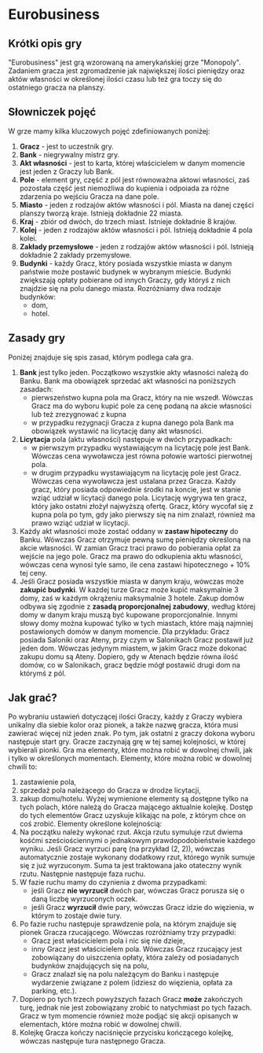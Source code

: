 # Eurobusiness

## Krótki opis gry
"Eurobusiness" jest grą wzorowaną na amerykańskiej grze "Monopoly". Zadaniem gracza jest zgromadzenie jak największej ilości pieniędzy oraz aktów własności w określonej ilości czasu lub też gra toczy się do ostatniego gracza na planszy. 

## Słowniczek pojęć
W grze mamy kilka kluczowych pojęć zdefiniowanych poniżej: 
1. __Gracz__ - jest to uczestnik gry. 
2. __Bank__ - niegrywalny mistrz gry. 
3. __Akt własności__ - jest to karta, której właścicielem w danym momencie jest jeden z Graczy lub Bank. 
4. __Pole__ - element gry, część z pól jest równoważna aktowi własności, zaś pozostała część jest niemożliwa do kupienia i odpoiada za różne zdarzenia po wejściu Gracza na dane pole. 
5. __Miasto__ - jeden z rodzajów aktów własności i pól. Miasta na danej części planszy tworzą kraje. Istnieją dokładnie 22 miasta.
6. __Kraj__ - zbiór od dwóch, do trzech miast. Istnieje dokładnie 8 krajów. 
7. __Kolej__ - jeden z rodzajów aktów własności i pól. Istnieją dokładnie 4 pola kolei. 
8. __Zakłady przemysłowe__ - jeden z rodzajów aktów własności i pól. Istnieją dokładnie 2 zakłady przemysłowe. 
9. __Budynki__ - każdy Gracz, który posiada wszystkie miasta w danym państwie może postawić budynek w wybranym mieście. Budynki zwiększają opłaty pobierane od innych Graczy, gdy któryś z nich znajdzie się na polu danego miasta. Rozróżniamy dwa rodzaje budynków: 
   - dom, 
   - hotel.

## Zasady gry
Poniżej znajduje się spis zasad, którym podlega cała gra. 
1. __Bank__ jest tylko jeden. Początkowo wszystkie akty własności należą do Banku. Bank ma obowiązek sprzedać akt własności na poniższych zasadach:
    - pierwszeństwo kupna pola ma Gracz, który na nie wszedł. Wówczas Gracz ma do wyboru kupić pole za cenę podaną na akcie własności lub też zrezygnować z kupna
    - w przypadku rezygnacji Gracza z kupna danego pola Bank ma obowiązek wystawić na licytację dany akt własności.
2. __Licytacja__ pola (aktu własności) następuje w dwóch przypadkach: 
    - w pierwszym przypadku wystawiającym na licytację pole jest Bank. Wówczas cena wywoławcza jest równa połowie wartości pierwotnej pola. 
    - w drugim przypadku wystawiającym na licytację pole jest Gracz. Wówczas cena wywoławcza jest ustalana przez Gracza. 
    Każdy gracz, który posiada odpowiednie środki na koncie, jest w stanie wziąć udział w licytacji danego pola. Licytację wygrywa ten gracz, który jako ostatni złożył najwyższą ofertę. Gracz, który wycofał się z kupna pola po tym, gdy jako pierwszy się na nim znalazł, również ma prawo wziąć udział w licytacji. 
3. Każdy akt własności może zostać oddany w __zastaw hipoteczny__ do Banku. Wówczas Gracz otrzymuje pewną sumę pieniędzy określoną na akcie własności. W zamian Gracz traci prawo do pobierania opłat za wejście na jego pole. Gracz ma prawo do odkupienia aktu własności, wówczas cena wynosi tyle samo, ile cena zastawi hipotecznego + 10% tej ceny. 
4. Jeśli Gracz posiada wszystkie miasta w danym kraju, wówczas może __zakupić budynki__. W każdej turze Gracz może kupić maksymalnie 3 domy, zaś w każdym okrążeniu maksymalnie 3 hotele. Zakup domów odbywa się zgodnie z __zasadą proporcjonalnej zabudowy__, według której domy w danym kraju muszą być kupowane proporcjonalnie. Innymi słowy domy można kupować tylko w tych miastach, które mają najmniej postawionych domów w danym momencie. Dla przykładu: 
Gracz posiada Saloniki oraz Ateny, przy czym w Salonikach Gracz postawił już jeden dom. Wówczas jedynym miastem, w jakim Gracz może dokonać zakupu domu są Ateny. Dopiero, gdy w Atenach będzie równa ilość domów, co w Salonikach, gracz będzie mógł postawić drugi dom na którymś z pól. 

## Jak grać? 
Po wybraniu ustawień dotyczącej ilości Graczy, każdy z Graczy wybiera unikalny dla siebie kolor oraz pionek, a także nazwę gracza, która musi zawierać więcej niż jeden znak. Po tym, jak ostatni z graczy dokona wyboru następuje start gry. Gracze zaczynają grę w tej samej kolejności, w której wybierali pionki. 
Gra ma elementy, które można robić w dowolnej chwili, jak i tylko w określonych momentach. 
Elementy, które można robić w dowolnej chwili to: 
1. zastawienie pola, 
2. sprzedaż pola należącego do Gracza w drodze licytacji, 
3. zakup domu/hotelu.
Wyżej wymienione elementy są dostępne tylko na tych polach, które należą do Gracza mającego aktualnie kolejkę. Dostęp do tych elementów Gracz uzyskuje klikając na pole, z którym chce on coś zrobić. 
Elementy określone kolejnością:
1. Na początku należy wykonać rzut. Akcja rzutu symuluje rzut dwiema kośćmi sześciościennymi o jednakowym prawdopodobieństwie każdego wyniku. Jeśli Gracz wyrzuci parę (na przykład (2, 2)), wówczas automatycznie zostaje wykonany dodatkowy rzut, którego wynik sumuje się z już wyrzuconym. Suma ta jest traktowana jako otateczny wynik rzutu. Następnie następuje faza ruchu. 
2. W fazie ruchu mamy do czynienia z dwoma przypadkami:
   - jeśli Gracz __nie wyrzucił__ dwóch par, wówczas Gracz porusza się o daną liczbę wyrzuconych oczek. 
   - jeśli Gracz __wyrzucił__ dwie pary, wówczas Gracz idzie do więzienia, w którym to zostaje dwie tury. 
3. Po fazie ruchu następuje sprawdzenie pola, na którym znajduje się pionek Gracza rzucającego. Wówczas rozróżniamy trzy przypadki:
   - Gracz jest właścicielem pola i nic się nie dzieje, 
   - inny Gracz jest właścicielem pola. Wówczas Gracz rzucający jest zobowiązany do uiszczenia opłaty, która zależy od posiadanych budynków znajdujących się na polu, 
   - Gracz znalazł się na polu należącym do Banku i następuje wydarzenie związane z polem (idziesz do więzienia, opłata za parking, etc.). 
4. Dopiero po tych trzech powyższych fazach Gracz __może__ zakończych turę, jednak nie jest zobowiązany zrobić to natychmiast po tych fazach. Gracz w tym momencie również może podjąć się akcji opisanych w elementach, które można robić w dowolnej chwili. 
5. Kolejkę Gracza kończy naciśnięcie przycisku kończącego kolejkę, wówczas następuje tura następnego Gracza. 
